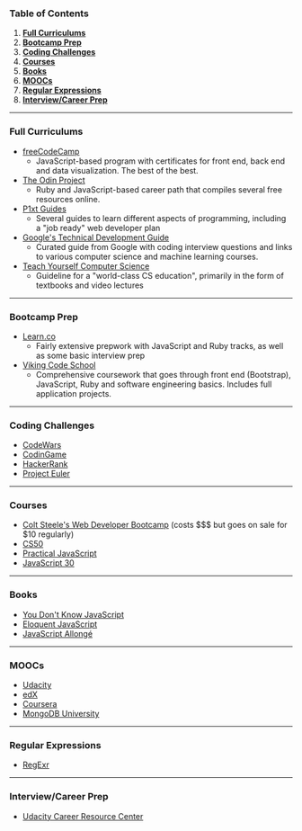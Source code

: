 ### Table of Contents
1. **[Full Curriculums](#full-curriculums)**
2. **[Bootcamp Prep](#bootcamp-prep)**
3. **[Coding Challenges](#coding-challenges)**
4. **[Courses](#courses)**
5. **[Books](#books)**
6. **[MOOCs](#moocs)**
7. **[Regular Expressions](#regex)**
8. **[Interview/Career Prep](#interview)**

---
### Full Curriculums
* [freeCodeCamp](https://www.freecodecamp.com/)
  * JavaScript-based program with certificates for front end, back end and data visualization. The best of the best.
* [The Odin Project](http://www.theodinproject.com/)
  * Ruby and JavaScript-based career path that compiles several free resources online.
* [P1xt Guides](https://github.com/P1xt/p1xt-guides)
  * Several guides to learn different aspects of programming, including a "job ready" web developer plan
* [Google's Technical Development Guide](https://techdevguide.withgoogle.com/)
  * Curated guide from Google with coding interview questions and links to various computer science and machine learning courses.
* [Teach Yourself Computer Science](https://teachyourselfcs.com/)
  * Guideline for a "world-class CS education", primarily in the form of textbooks and video lectures

---
### Bootcamp Prep
* [Learn.co](https://learn.co/tracks/bootcamp-prep)
  * Fairly extensive prepwork with JavaScript and Ruby tracks, as well as some basic interview prep
* [Viking Code School](https://www.vikingcodeschool.com/prep)
  * Comprehensive coursework that goes through front end (Bootstrap), JavaScript, Ruby and software engineering basics. Includes full application projects.

---
### Coding Challenges
* [CodeWars](https://www.codewars.com/)
* [CodinGame](https://www.codingame.com/)
* [HackerRank](https://www.hackerrank.com/)
* [Project Euler](https://projecteuler.net/)

---
### Courses
* [Colt Steele's Web Developer Bootcamp](https://www.udemy.com/the-web-developer-bootcamp/learn/v4/) (costs $$$ but goes on sale for $10 regularly)
* [CS50](https://courses.edx.org/courses/course-v1:HarvardX+CS50+X/course/)
* [Practical JavaScript](https://watchandcode.com/p/practical-javascript)
* [JavaScript 30](https://javascript30.com/)

---
### Books
* [You Don't Know JavaScript](https://github.com/getify/You-Dont-Know-JS)
* [Eloquent JavaScript](http://eloquentjavascript.net/)
* [JavaScript Allongé](https://leanpub.com/javascriptallongesix/read)

---
### MOOCs
* [Udacity](https://www.udacity.com/)
* [edX](https://www.edx.org/)
* [Coursera](https://www.coursera.org/)
* [MongoDB University](https://university.mongodb.com/courses/catalog)

---
### Regular Expressions
* [RegExr](http://www.regexr.com/)

---
### Interview/Career Prep
* [Udacity Career Resource Center](https://career-resource-center.udacity.com/)
